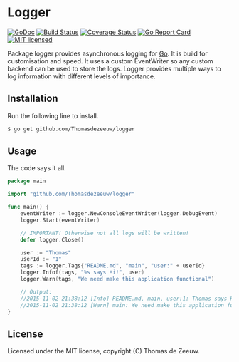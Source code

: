 # Logger

[![GoDoc](https://godoc.org/github.com/Thomasdezeeuw/logger?status.svg)](https://godoc.org/github.com/Thomasdezeeuw/logger)
[![Build Status](https://img.shields.io/travis/Thomasdezeeuw/logger.svg)](https://travis-ci.org/Thomasdezeeuw/logger)
[![Coverage Status](https://coveralls.io/repos/Thomasdezeeuw/logger/badge.svg?branch=master&service=github)](https://coveralls.io/github/Thomasdezeeuw/logger?branch=master)
[![Go Report Card](https://goreportcard.com/badge/github.com/Thomasdezeeuw/logger)](https://goreportcard.com/report/github.com/Thomasdezeeuw/logger)
[![MIT licensed](https://img.shields.io/badge/license-MIT-blue.svg)](https://github.com/Thomasdezeeuw/logger/blob/master/LICENSE)

Package logger provides asynchronous logging for [Go](https://golang.org/). It
is build for customisation and speed. It uses a custom EventWriter so any custom
backend can be used to store the logs. Logger provides multiple ways to log
information with different levels of importance.

## Installation

Run the following line to install.

```bash
$ go get github.com/Thomasdezeeuw/logger
```

## Usage

The code says it all.

```go
package main

import "github.com/Thomasdezeeuw/logger"

func main() {
	eventWriter := logger.NewConsoleEventWriter(logger.DebugEvent)
	logger.Start(eventWriter)

	// IMPORTANT! Otherwise not all logs will be written!
	defer logger.Close()

	user := "Thomas"
	userId := "1"
	tags := logger.Tags{"README.md", "main", "user:" + userId}
	logger.Infof(tags, "%s says Hi!", user)
	logger.Warn(tags, "We need make this application functional")

	// Output:
	//2015-11-02 21:38:12 [Info] README.md, main, user:1: Thomas says Hi!
	//2015-11-02 21:38:12 [Warn] main: We need make this application functional
}
```

## License

Licensed under the MIT license, copyright (C) Thomas de Zeeuw.
